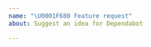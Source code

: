 ```yaml
---
name: "\U0001F680 Feature request"
about: Suggest an idea for Dependabot

---
```


<!--
Thank you for suggesting an idea to make Dependabot better.

We're a small team, so there's a limit to how much we can work on at once, but
we're always interested in your ideas. Please also note that
[Dependabot Core](https://github.com/dependabot/dependabot-core) is a public
repo, so in some cases you may be able to submit a pull request for your idea.

To contact the Dependabot team privately you can email support@dependabot.com
-->
